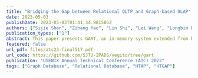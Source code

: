 ```yaml
---
title: "Bridging the Gap between Relational OLTP and Graph-based OLAP"
date: 2023-05-03
publishDate: 2023-05-03T01:41:34.981585Z
authors: ["Sijie Shen", "Zihang Yao", "Lin Shi", "Lei Wang", "Longbin Lai", "Qian Tao", "Li Su", "Rong Chen", "Wenyuan Yu", "Haibo Chen", "Bingyu Zang", "Jingren Zhou"]
publication_types: ["1"]
abstract: This paper presents GART, an in-memory system extended from hybrid transactional/analytical processing (HTAP) systems for hybrid transactional and graph analytical processing (HTGAP). GART should fulfill two unique goals not encountered by HTAP systems. First, to adapt to rich workloads flexibility, GART proposes transparent data model conversion by graph extraction interfaces, which define rules of relational-graph mapping. Second, to ensure the performance of graph analytical processing (GAP), GART proposes an efficient dynamic graph storage with good locality that stems from key insights into HTGAP workloads, including (1) an efficient and mutable CSR to guarantee the locality of scanning edges, (2) a coarse-grained MVCC to reduce the temporal and spatial overhead of versioning, and (3) a flexible property storage to efficiently run various GAP workloads. Evaluations show that GART is several orders of magnitude better than existing solutions in terms of freshness or performance. Meanwhile, for GAP workloads on the LDBC SNB dataset, GART outperforms the state-of-the-art general-purpose dynamic graph storage (i.e., LiveGraph) by up to $4.4\times$.
featured: false
url_pdf: files/atc23-final517.pdf 
url_code: https://github.com/SJTU-IPADS/vegito/tree/gart
publication: "USENIX Annual Technical Conference (ATC) 2023"
tags: ["Graph Database", "Relational Database", "HTAP", "HTGAP"]
---
```

